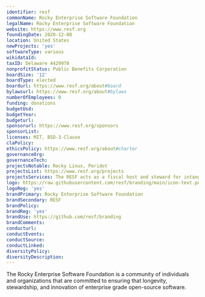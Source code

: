 ```yaml
---
identifier: resf
commonName: Rocky Enterprise Software Foundation
legalName: Rocky Enterprise Software Foundation
website: https://www.resf.org
foundingDate: 2020-12-08
location: United States
newProjects: 'yes'
softwareType: various
wikidataId:
taxID: Delaware 4429978
nonprofitStatus: Public Benefits Corporation
boardSize: '12'
boardType: elected
boardurl: https://www.resf.org/about#board
bylawsurl: https://www.resf.org/about#bylaws
numberOfEmployees: 0
funding: donations
budgetUsd:
budgetYear:
budgeturl:
sponsorurl: https://www.resf.org/sponsors
sponsorList:
licenses: MIT, BSD-3-Clause
claPolicy:
ethicsPolicy: https://www.resf.org/about#charter
governanceOrg:
governanceTech:
projectsNotable: Rocky Linux, Peridot
projectsList: https://www.resf.org/projects
projectsServices: The RESF acts as a fiscal host and steward for intangible assets.
logo: https://raw.githubusercontent.com/resf/branding/main/icon-text.png
logoReg: 'yes'
brandPrimary: Rocky Enterprise Software Foundation
brandSecondary: RESF
brandPolicy:
brandReg: 'yes'
brandUse: https://github.com/resf/branding
brandComments:
conducturl:
conductEvents:
conductSource:
conductLinked:
diversityPolicy:
diversityDescription:
---
```


The Rocky Enterprise Software Foundation is a community of individuals and organizations that are committed to ensuring that longevity, stewardship, and innovation of enterprise grade open-source software.
